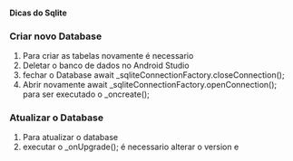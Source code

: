 #### Dicas do Sqlite

### Criar novo Database
1.	Para criar as tabelas novamente é necessario 
2. Deletar o banco de dados no Android Studio
3.	fechar o Database await _sqliteConnectionFactory.closeConnection(); 
4.	Abrir novamente await _sqliteConnectionFactory.openConnection();
para ser executado o _oncreate();

### Atualizar o Database
1.	Para atualizar o database
2.	executar o _onUpgrade(); é necessario alterar o version e 

